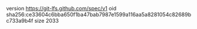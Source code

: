 version https://git-lfs.github.com/spec/v1
oid sha256:ce33604c6bba650f1ba47bab7987e1599a116aa5a8281054c82689bc733a9b4f
size 2033
